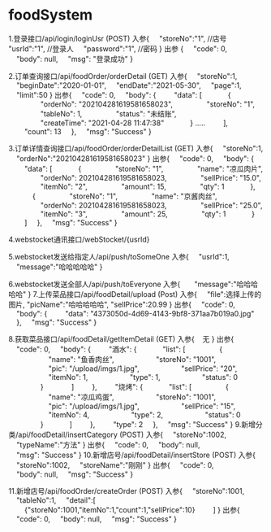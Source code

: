 # foodSystem
1.登录接口/api/login/loginUsr		(POST)
入参{
    "storeNo":"1",                          //店号
"usrId":"1",             		  //登录人    
"password":"1",                   //密码
}
出参
{
    "code": 0,
    "body": null,
    "msg": "登录成功"
}

2.订单查询接口/api/foodOrder/orderDetail		(GET)
入参{
    "storeNo":1,
    "beginDate":"2020-01-01",
    "endDate":"2021-05-30",
    "page":1,
    "limit":50
}
出参{
    "code": 0,
    "body": {
        "data": [
            {
                "orderNo": "202104281619581658023",
                "storeNo": "1",
                "tableNo": 1,
                "status": "未结账",
                "createTime": "2021-04-28 11:47:38"
            }
.....
        ],
        "count": 13
    },
    "msg": "Success"
}






3.订单详情查询接口/api/foodOrder/orderDetailList	(GET)
入参{
    "storeNo":1,
    "orderNo":"202104281619581658023"
}
出参{
    "code": 0,
    "body": {
        "data": [
            {
                "storeNo": "1",
                "name": "凉瓜肉片",
                "orderNo": 202104281619581658023,
                "sellPrice": "15.0",
                "itemNo": "2",
                "amount": 15,
                "qty": 1
            },
            {
                "storeNo": "1",
                "name": "京酱肉丝",
                "orderNo": 202104281619581658023,
                "sellPrice": "25.0",
                "itemNo": "3",
                "amount": 25,
                "qty": 1
            }
        ]
    },
    "msg": "Success"
}

4.webstocket通讯接口/webStocket/{usrId}

5.webstocket发送给指定人/api/push/toSomeOne
入参{
    "usrId":1,
    "message":"哈哈哈哈哈"
}

6.webstocket发送全部人/api/push/toEveryone
入参{
      "message":"哈哈哈哈哈"
}
7.上传菜品接口/api/foodDetail/upload          (Post)
入参{
    "file":选择上传的图片,
"picName":"哈哈哈哈哈",
"sellPrice":20.99
}
出参{
    "code": 0,
    "body": {
        "data": "4373050d-4d69-4143-9bf8-371aa7b019a0.jpg"
    },
    "msg": "Success"
}

8.获取菜品接口/api/foodDetail/getItemDetail		(GET)
入参{
   无
}
出参{
    "code": 0,
    "body": {
        "酒水": {
            "list": [
                {
                    "name": "鱼香肉丝",
                    "storeNo": "1001",
                    "pic": "/upload/imgs/1.jpg",
                    "sellPrice": "20",
                    "itemNo": 1,
                    "type": 1,
                    "status": 0
                }
             ]
        },
        "烧烤": {
            "list": [
                {
                    "name": "凉瓜鸡蛋",
                    "storeNo": "1001",
                    "pic": "/upload/imgs/1.jpg",
                    "sellPrice": "15",
                    "itemNo": 4,
                    "type": 2,
                    "status": 0
                }
            ]
        },
        "type": 2
    },
    "msg": "Success"
}
9.新增分类/api/foodDetail/insertCategory	(POST)
入参{
    "storeNo":1002,
    "typeName":"方法"
}
出参{
    "code": 0,
    "body": null,
    "msg": "Success"
}
10.新增店号/api/foodDetail/insertStore		(POST)
入参{
    "storeNo":1002,
    "storeName":"刚刚"
}
出参{
    "code": 0,
    "body": null,
    "msg": "Success"
}

11.新增店号/api/foodOrder/createOrder		(POST)
入参{
    "storeNo":1001,
    "tableNo":1,
    "detail":[
        {"storeNo":1001,"itemNo":1,"count":1,"sellPrice":10}
        ]
}
出参{
    "code": 0,
    "body": null,
    "msg": "Success"
}
